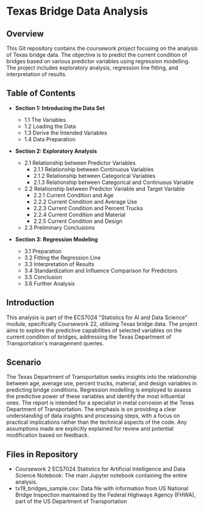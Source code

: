 # Texas Bridge Data Analysis

## Overview
This Git repository contains the coursework project focusing on the analysis of Texas bridge data.
The objective is to predict the current condition of bridges based on various predictor variables using regression modelling.
The project includes exploratory analysis, regression line fitting, and interpretation of results.

## Table of Contents
- **Section 1: Introducing the Data Set**
  - 1.1 The Variables
  - 1.2 Loading the Data
  - 1.3 Derive the Intended Variables
  - 1.4 Data Preparation

- **Section 2: Exploratory Analysis**
  - 2.1 Relationship between Predictor Variables
    - 2.1.1 Relationship between Continuous Variables
    - 2.1.2 Relationship between Categorical Variables
    - 2.1.3 Relationship between Categorical and Continuous Variable
  - 2.2 Relationship between Predictor Variable and Target Variable
    - 2.2.1 Current Condition and Age
    - 2.2.2 Current Condition and Average Use
    - 2.2.3 Current Condition and Percent Trucks
    - 2.2.4 Current Condition and Material
    - 2.2.5 Current Condition and Design
  - 2.3 Preliminary Conclusions

- **Section 3: Regression Modeling**
  - 3.1 Preparation
  - 3.2 Fitting the Regression Line
  - 3.3 Interpretation of Results
  - 3.4 Standardization and Influence Comparison for Predictors
  - 3.5 Conclusion
  - 3.6 Further Analysis

## Introduction
This analysis is part of the ECS7024 "Statistics for AI and Data Science" module, specifically Coursework 22, utilising Texas bridge data.
The project aims to explore the predictive capabilities of selected variables on the current condition of bridges,
addressing the Texas Department of Transportation's management queries.

## Scenario
The Texas Department of Transportation seeks insights into the relationship between age, average use, percent trucks,
material, and design variables in predicting bridge conditions.
Regression modelling is employed to assess the predictive power of these variables and identify the most influential ones.
The report is intended for a specialist in metal corrosion at the Texas Department of Transportation.
The emphasis is on providing a clear understanding of data insights and processing steps,
with a focus on practical implications rather than the technical aspects of the code.
Any assumptions made are explicitly explained for review and potential modification based on feedback.

## Files in Repository
- Coursework 2 ECS7024 Statistics for Artificial Intelligence and Data Science Notebook: The main Jupyter notebook containing the entire analysis.
- tx19_bridges_sample.csv: Data file with information from US National Bridge Inspection maintained by the Federal Highways Agency (FHWA), part of the US Department of Transportation
